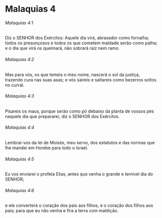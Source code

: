 # Malaquias 4

###### Malaquias 4:1

Diz o SENHOR dos Exércitos: Aquele dia virá, abrasador como fornalha; todos os presunçosos e todos os que cometem maldade serão como palha; e o dia que virá os queimará, não sobrará raiz nem ramo.

###### Malaquias 4:2

Mas para vós, os que temeis o meu nome, nascerá o sol da justiça, trazendo cura nas suas asas; e vós saireis e saltareis como bezerros soltos no curral.

###### Malaquias 4:3

Pisareis os maus, porque serão como pó debaixo da planta de vossos pés naquele dia que prepararei, diz o SENHOR dos Exércitos.

###### Malaquias 4:4

Lembrai-vos da lei de Moisés, meu servo, dos estatutos e das normas que lhe mandei em Horebe para todo o Israel.

###### Malaquias 4:5

Eu vos enviarei o profeta Elias, antes que venha o grande e temível dia do SENHOR;

###### Malaquias 4:6

e ele converterá o coração dos pais aos filhos, e o coração dos filhos aos pais; para que eu não venha e fira a terra com maldição.

